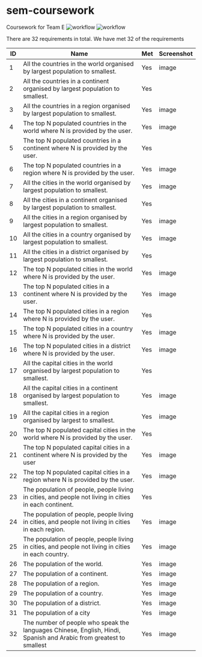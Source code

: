 # sem-coursework
Coursework for Team E
![workflow](https://github.com/joerob25/sem-coursework-be/actions/workflows/CI-Release.yml/badge.svg?branch=main>)
![workflow](https://github.com/joerob25/sem-coursework-be/actions/workflows/CI-Release.yml/badge.svg?branch=develop>)



There are 32 requirements in total. We have met 32 of the requirements

| ID  | Name                                                                                                               | Met | Screenshot |
|-----|--------------------------------------------------------------------------------------------------------------------|-----|------------|
| 1   | All the countries in the world organised by largest population to smallest.                                        | Yes | image      |
| 2   | All the countries in a continent organised by largest population to smallest.                                      | Yes |            |
| 3   | All the countries in a region organised by largest population to smallest.                                         | Yes | image      |
| 4   | The top N populated countries in the world where N is provided by the user.                                        | Yes | image      |
| 5   | The top N populated countries in a continent where N is provided by the user.                                      | Yes |            |
| 6   | The top N populated countries in a region where N is provided by the user.                                         | Yes | image      |
| 7   | All the cities in the world organised by largest population to smallest.                                           | Yes | image      |
| 8   | All the cities in a continent organised by largest population to smallest.                                         | Yes |            |
| 9   | All the cities in a region organised by largest population to smallest.                                            | Yes | image      |
| 10  | All the cities in a country organised by largest population to smallest.                                           | Yes | image      |
| 11  | All the cities in a district organised by largest population to smallest.                                          | Yes |            |
| 12  | The top N populated cities in the world where N is provided by the user.                                           | Yes | image      |
| 13  | The top N populated cities in a continent where N is provided by the user.                                         | Yes | image      |
| 14  | The top N populated cities in a region where N is provided by the user.                                            | Yes |            |
| 15  | The top N populated cities in a country where N is provided by the user.                                           | Yes | image      |
| 16  | The top N populated cities in a district where N is provided by the user.                                          | Yes | image      |
| 17  | All the capital cities in the world organised by largest population to smallest.                                   | Yes |            |
| 18  | All the capital cities in a continent organised by largest population to smallest.                                 | Yes | image      |
| 19  | All the capital cities in a region organised by largest to smallest.                                               | Yes | image      |
| 20  | The top N populated capital cities in the world where N is provided by the user.                                   | Yes |            |
| 21  | The top N populated capital cities in a continent where N is provided by the user                                  | Yes | image      |
| 22  | The top N populated capital cities in a region where N is provided by the user.                                    | Yes | image      |
| 23  | The population of people, people living in cities, and people not living in cities in each continent.              | Yes |            |
| 24  | The population of people, people living in cities, and people not living in cities in each region.                 | Yes | image      |
| 25  | The population of people, people living in cities, and people not living in cities in each country.                | Yes | image      |
| 26  | The population of the world.                                                                                       | Yes | image      |
| 27  | The population of a continent.                                                                                     | Yes | image      |
| 28  | The population of a region.                                                                                        | Yes | image      |
| 29  | The population of a country.                                                                                       | Yes | image      |
| 30  | The population of a district.                                                                                      | Yes | image      |
| 31  | The population of a city                                                                                           | Yes | image      |
| 32  | The number of people who speak the languages Chinese, English, Hindi, Spanish and Arabic from greatest to smallest | Yes | image      |
